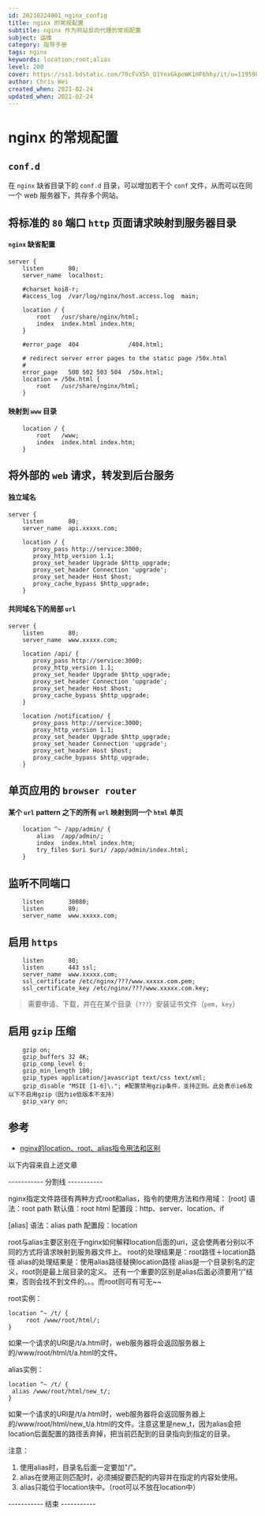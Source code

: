 ```yaml
---
id: 20210224001_nginx_config
title: nginx 的常规配置
subtitle: nginx 作为网站反向代理的常规配置
subject: 运维
category: 指导手册
tags: nginx
keywords: location;root;alias
level: 200
cover: https://ss1.bdstatic.com/70cFvXSh_Q1YnxGkpoWK1HF6hhy/it/u=1195987839,3261843386&fm=26&gp=0.jpg
author: Chris Wei
created_when: 2021-02-24
updated_when: 2021-02-24
---
```


# nginx 的常规配置

## `conf.d`

在 `nginx` 缺省目录下的 `conf.d` 目录，可以增加若干个 `conf` 文件，从而可以在同一个 web 服务器下，共存多个网站。

## 将标准的 `80` 端口 `http` 页面请求映射到服务器目录

#### `nginx` 缺省配置

```
server {
    listen       80;
    server_name  localhost;

    #charset koi8-r;
    #access_log  /var/log/nginx/host.access.log  main;

    location / {
        root   /usr/share/nginx/html;
        index  index.html index.htm;
    }

    #error_page  404              /404.html;

    # redirect server error pages to the static page /50x.html
    #
    error_page   500 502 503 504  /50x.html;
    location = /50x.html {
        root   /usr/share/nginx/html;
    }
```

#### 映射到 `www` 目录
```
    location / {
        root   /www;
        index  index.html index.htm;
    }
```

## 将外部的 `web` 请求，转发到后台服务

#### 独立域名

```
server {
    listen       80;
    server_name  api.xxxxx.com;

    location / {
       proxy_pass http://service:3000;
       proxy_http_version 1.1;
       proxy_set_header Upgrade $http_upgrade;
       proxy_set_header Connection 'upgrade';
       proxy_set_header Host $host;
       proxy_cache_bypass $http_upgrade;
    }
```

#### 共同域名下的局部 `url`

```
server {
    listen       80;
    server_name  www.xxxxx.com;

    location /api/ {
       proxy_pass http://service:3000;
       proxy_http_version 1.1;
       proxy_set_header Upgrade $http_upgrade;
       proxy_set_header Connection 'upgrade';
       proxy_set_header Host $host;
       proxy_cache_bypass $http_upgrade;
    }

    location /notification/ {
       proxy_pass http://service:3000;
       proxy_http_version 1.1;
       proxy_set_header Upgrade $http_upgrade;
       proxy_set_header Connection 'upgrade';
       proxy_set_header Host $host;
       proxy_cache_bypass $http_upgrade;
    }

```

## 单页应用的 `browser router` 

#### 某个 `url` pattern 之下的所有 `url` 映射到同一个 `html` 单页

```
    location ^~ /app/admin/ {
        alias  /app/admin/;
        index  index.html index.htm;
        try_files $uri $uri/ /app/admin/index.html;
    }
```

## 监听不同端口

```
    listen       30080;
    listen       80;
    server_name  www.xxxxx.com;
```

## 启用 `https`

```
    listen       80;
    listen       443 ssl;
    server_name  www.xxxxx.com;
    ssl_certificate /etc/nginx/???/www.xxxxx.com.pem;
    ssl_certificate_key /etc/nginx/???/www.xxxxx.com.key;
```

> 需要申请、下载，并在在某个目录（`???`）安装证书文件（`pem`，`key`）

## 启用 `gzip` 压缩

```
    gzip on;
    gzip_buffers 32 4K;
    gzip_comp_level 6;
    gzip_min_length 100;
    gzip_types application/javascript text/css text/xml;
    gzip_disable "MSIE [1-6]\."; #配置禁用gzip条件，支持正则。此处表示ie6及以下不启用gzip（因为ie低版本不支持）
    gzip_vary on;
```

## 参考

- [nginx的location、root、alias指令用法和区别](https://www.nginx.cn/4658.html)

以下内容来自上述文章

----------- 分割线 -----------

nginx指定文件路径有两种方式root和alias，指令的使用方法和作用域：
[root]
语法：root path
默认值：root html
配置段：http、server、location、if

[alias]
语法：alias path
配置段：location

root与alias主要区别在于nginx如何解释location后面的uri，这会使两者分别以不同的方式将请求映射到服务器文件上。
root的处理结果是：root路径＋location路径
alias的处理结果是：使用alias路径替换location路径
alias是一个目录别名的定义，root则是最上层目录的定义。
还有一个重要的区别是alias后面必须要用“/”结束，否则会找不到文件的。。。而root则可有可无~~

root实例：

```
location ^~ /t/ {
     root /www/root/html/;
}
```

如果一个请求的URI是/t/a.html时，web服务器将会返回服务器上的/www/root/html/t/a.html的文件。

alias实例：

```
location ^~ /t/ {
 alias /www/root/html/new_t/;
}
```

如果一个请求的URI是/t/a.html时，web服务器将会返回服务器上的/www/root/html/new_t/a.html的文件。注意这里是new_t，因为alias会把location后面配置的路径丢弃掉，把当前匹配到的目录指向到指定的目录。

注意：
1. 使用alias时，目录名后面一定要加"/"。
3. alias在使用正则匹配时，必须捕捉要匹配的内容并在指定的内容处使用。
4. alias只能位于location块中。（root可以不放在location中）

----------- 结束 -----------
